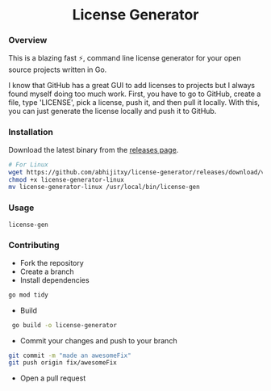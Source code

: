 <h1 align="center">License Generator</h1>

### Overview

This is a blazing fast ⚡, command line license generator for your open source projects written in Go.

I know that GitHub has a great GUI to add licenses to projects but I always found myself doing too much work. First, you have to go to GitHub, create a file, type 'LICENSE', pick a license, push it, and then pull it locally. With this, you can just generate the license locally and push it to GitHub.

### Installation

Download the latest binary from the [releases page](https://github.com/abhijitxy/license-generator/releases).

```bash
# For Linux
wget https://github.com/abhijitxy/license-generator/releases/download/v1.0.0/license-generator-linux
chmod +x license-generator-linux
mv license-generator-linux /usr/local/bin/license-gen
```

### Usage

```bash
license-gen
```

### Contributing

- Fork the repository
- Create a branch
- Install dependencies
```bash
go mod tidy
```
- Build
```bash
 go build -o license-generator
 ```
- Commit your changes and push to your branch
```bash
git commit -m "made an awesomeFix"
git push origin fix/awesomeFix
```
- Open a pull request
